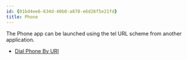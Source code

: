 ```yaml
---
id: {01bd4ee6-634d-40b0-a870-e6d26f5e21fd}  
title: Phone  
---
```


The Phone app can be launched using the tel URL scheme from another application.


-   [Dial Phone By URI](/recipes/ios/shared_resources/Phone/dial-phone-uri)